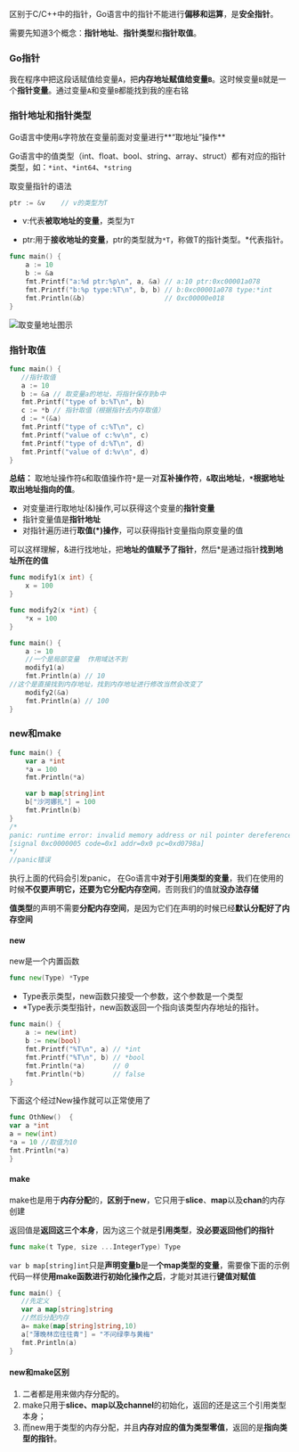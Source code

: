 区别于C/C++中的指针，Go语言中的指针不能进行**偏移和运算**，是**安全指针**。

需要先知道3个概念：**指针地址**、**指针类型**和**指针取值**。

### Go指针

我在程序中把这段话赋值给变量`A`，把**内存地址赋值给变量`B`**。这时候变量`B`就是一个**指针变量**。通过变量`A`和变量`B`都能找到我的座右铭

### 指针地址和指针类型

Go语言中使用`&`字符放在变量前面对变量进行**“取地址”操作**

Go语言中的值类型（int、float、bool、string、array、struct）都有对应的指针类型，如：`*int`、`*int64`、`*string`

取变量指针的语法

```go
ptr := &v    // v的类型为T
```



- v:代表**被取地址的变量**，类型为`T`

- ptr:用于**接收地址的变量**，ptr的类型就为`*T`，称做T的指针类型。*代表指针。

```go
func main() {
	a := 10
	b := &a
	fmt.Printf("a:%d ptr:%p\n", a, &a) // a:10 ptr:0xc00001a078
	fmt.Printf("b:%p type:%T\n", b, b) // b:0xc00001a078 type:*int
	fmt.Println(&b)                    // 0xc00000e018
}
```

![取变量地址图示](https://www.liwenzhou.com/images/Go/pointer/ptr.png)

### 指针取值

```go
func main() {
   //指针取值
   a := 10
   b := &a // 取变量a的地址，将指针保存到b中
   fmt.Printf("type of b:%T\n", b)
   c := *b // 指针取值（根据指针去内存取值）
   d := *(&a)
   fmt.Printf("type of c:%T\n", c)
   fmt.Printf("value of c:%v\n", c)
   fmt.Printf("type of d:%T\n", d)
   fmt.Printf("value of d:%v\n", d)
}
```

**总结：** 取地址操作符`&`和取值操作符`*`是一对**互补操作符**，**`&`取出地址**，**`*`根据地址取出地址指向的值**。

- 对变量进行取地址(&)操作,可以获得这个变量的**指针变量**
- 指针变量值是**指针地址**
- 对指针遍历进行**取值(*)操作**，可以获得指针变量指向原变量的值

可以这样理解，&进行找地址，把**地址的值赋予了指针**，然后*是通过指针**找到地址所在的值**

```go
func modify1(x int) {
	x = 100
}

func modify2(x *int) {
	*x = 100
}

func main() {
	a := 10
	//一个是局部变量  作用域达不到
	modify1(a)
	fmt.Println(a) // 10
//这个是直接找到内存地址，找到内存地址进行修改当然会改变了
	modify2(&a)
	fmt.Println(a) // 100
}
```

### new和make

~~~go
func main() {
	var a *int
	*a = 100
	fmt.Println(*a)

	var b map[string]int
	b["沙河娜扎"] = 100
	fmt.Println(b)
}
/*
panic: runtime error: invalid memory address or nil pointer dereference
[signal 0xc0000005 code=0x1 addr=0x0 pc=0xd0798a]
*/
//panic错误
~~~

执行上面的代码会引发panic， 在Go语言中**对于引用类型的变量**，我们在使用的时候**不仅要声明它，还要为它分配内存空间**，否则我们的值就**没办法存储**

**值类型**的声明不需要**分配内存空间**，是因为它们在声明的时候已经**默认分配好了内存空间**

#### new

new是一个内置函数

```go
func new(Type) *Type
```

- Type表示类型，new函数只接受一个参数，这个参数是一个类型
- *Type表示类型指针，new函数返回一个指向该类型内存地址的指针。

~~~go
func main() {
	a := new(int)
	b := new(bool)
	fmt.Printf("%T\n", a) // *int
	fmt.Printf("%T\n", b) // *bool
	fmt.Println(*a)       // 0
	fmt.Println(*b)       // false
}	
~~~

下面这个经过New操作就可以正常使用了

~~~go
func OthNew()  {
var a *int
a = new(int)
*a = 10 //取值为10
fmt.Println(*a)
}
~~~

#### make

make也是用于**内存分配**的，**区别于new**，它只用于**slice**、**map**以及**chan**的内存创建

返回值是**返回这三个本身**，因为这三个就是**引用类型**，**没必要返回他们的指针**

```go
func make(t Type, size ...IntegerType) Type
```

`var b map[string]int`只是**声明变量b**是一**个map类型的变量**，需要像下面的示例代码一样使**用make函数进行初始化操作之后**，才能对其进行**键值对赋值**

```go
func main() {
   //先定义
   var a map[string]string
   //然后分配内存
   a= make(map[string]string,10)
   a["薄晚林峦往往青"] = "不问绿李与黄梅"
   fmt.Println(a)
}
```

#### new和make区别

1. 二者都是用来做内存分配的。
2. make只用于**slice、map以及channel**的初始化，返回的还是这三个引用类型本身；
3. 而new用于类型的内存分配，并且**内存对应的值为类型零值**，返回的是**指向类型的指针**。